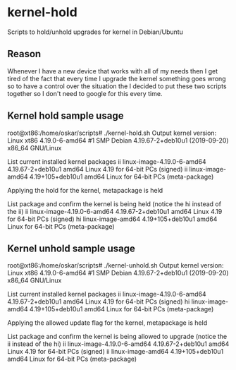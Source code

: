 # kernel-hold
Scripts to hold/unhold upgrades for kernel in Debian/Ubuntu 

## Reason
Whenever I have a new device that works with all of my needs then I get tired of the fact that every time I upgrade the kernel something goes wrong so to have a control over the situation the I decided to put these two scripts together so I don't need to google for this every time.


## Kernel hold sample usage
root@xt86:/home/oskar/scripts# ./kernel-hold.sh 
Output kernel version:
Linux xt86 4.19.0-6-amd64 #1 SMP Debian 4.19.67-2+deb10u1 (2019-09-20) x86_64 GNU/Linux


List current installed kernel packages
ii  linux-image-4.19.0-6-amd64            4.19.67-2+deb10u1                   amd64        Linux 4.19 for 64-bit PCs (signed)
ii  linux-image-amd64                     4.19+105+deb10u1                    amd64        Linux for 64-bit PCs (meta-package)


Applying the hold for the kernel, metapackage is held


List package and confirm the kernel is being held (notice the hi instead of the ii)
ii  linux-image-4.19.0-6-amd64            4.19.67-2+deb10u1                   amd64        Linux 4.19 for 64-bit PCs (signed)
hi  linux-image-amd64                     4.19+105+deb10u1                    amd64        Linux for 64-bit PCs (meta-package)

## Kernel unhold sample usage
root@xt86:/home/oskar/scripts# ./kernel-unhold.sh 
Output kernel version:
Linux xt86 4.19.0-6-amd64 #1 SMP Debian 4.19.67-2+deb10u1 (2019-09-20) x86_64 GNU/Linux


List current installed kernel packages
ii  linux-image-4.19.0-6-amd64            4.19.67-2+deb10u1                   amd64        Linux 4.19 for 64-bit PCs (signed)
hi  linux-image-amd64                     4.19+105+deb10u1                    amd64        Linux for 64-bit PCs (meta-package)


Applying the allowed update flag for the kernel, metapackage is held


List package and confirm the kernel is being allowed to upgrade (notice the ii instead of the hi)
ii  linux-image-4.19.0-6-amd64            4.19.67-2+deb10u1                   amd64        Linux 4.19 for 64-bit PCs (signed)
ii  linux-image-amd64                     4.19+105+deb10u1                    amd64        Linux for 64-bit PCs (meta-package)
